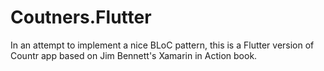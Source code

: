 # Coutners.Flutter

In an attempt to implement a nice BLoC pattern, this is a Flutter version of Countr app based on Jim Bennett's Xamarin in Action book.
